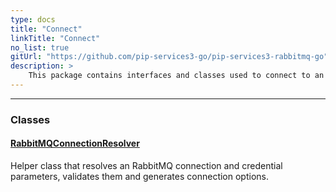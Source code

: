 ```yaml
---
type: docs
title: "Connect"
linkTitle: "Connect"
no_list: true
gitUrl: "https://github.com/pip-services3-go/pip-services3-rabbitmq-go"
description: >
    This package contains interfaces and classes used to connect to an RabbitMQ broker.
---
```

---

<div class="module-body"> 


### Classes

#### [RabbitMQConnectionResolver](rabbitmq_connection_resolver)
Helper class that resolves an RabbitMQ connection and credential parameters, validates them and generates connection options.

</div>
